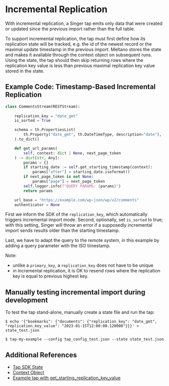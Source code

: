 # Incremental Replication

With incremental replication, a Singer tap emits only data that were created or updated since the previous import rather than the full table. 

To support incremental replication, the tap must first define how its replication state will be tracked, e.g. the id of the newest record or the maximal update timestamp in the previous import. Meltano stores the state and makes it available through the context object on subsequent runs. Using the state, the tap should then skip returning rows where the replication key value is less than previous maximal replication key value stored in the state. 

## Example Code: Timestamp-Based Incremental Replication

```py
class CommentsStream(RESTStream):
    
    replication_key = "date_gmt"
    is_sorted = True

    schema = th.PropertiesList(
        th.Property("date_gmt", th.DateTimeType, description="date"),
    ).to_dict()

    def get_url_params(
        self, context: dict | None, next_page_token
    ) -> dict[str, Any]:
        params = {}
        if starting_date := self.get_starting_timestamp(context):
            params["after"] = starting_date.isoformat()
        if next_page_token is not None:
            params["page"] = next_page_token
        self.logger.info(f"QUERY PARAMS: {params}")
        return params

    url_base = "https://example.com/wp-json/wp/v2/comments"
    authenticator = None
```

First we inform the SDK of the `replication_key`, which automatically triggers incremental import mode. Second, optionally, set `is_sorted` to true; with this setting, Singer will throw an error if a supposedly incremental import sends results older than the starting timestamp.

Last, we have to adapt the query to the remote system, in this example by adding a query parameter with the ISO timestamp.

Note:
- unlike a `primary_key`, a `replication_key` does not have to be unique
- in incremental replication, it is OK to resend rows where the replication key is equal to previous highest key.

## Manually testing incremental import during development

To test the tap stand-alone, manually create a state file and run the tap:

```shell
$ echo '{"bookmarks": {"documents": {"replication_key": "date_gmt", "replication_key_value": "2023-01-15T12:00:00.120000"}}}' > state_test.json

$ tap-my-example --config tap_config_test.json --state state_test.json
```

## Additional References

- [Tap SDK State](./implementation/state.md)
- [Context Object](./context_object.md)
- [Example tap with get_starting_replication_key_value](https://github.com/flexponsive/tap-eu-ted/blob/main/tap_eu_ted/client.py)